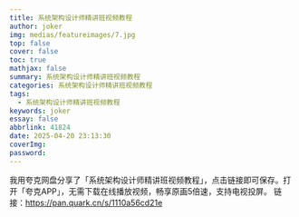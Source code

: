 ```yaml
---
title: 系统架构设计师精讲班视频教程
author: joker
img: medias/featureimages/7.jpg
top: false
cover: false
toc: true
mathjax: false
summary: 系统架构设计师精讲班视频教程
categories: 系统架构设计师精讲班视频教程
tags:
  - 系统架构设计师精讲班视频教程
keywords: joker
essay: false
abbrlink: 41824
date: 2025-04-20 23:13:30
coverImg:
password:
---
```


我用夸克网盘分享了「系统架构设计师精讲班视频教程」，点击链接即可保存。打开「夸克APP」，无需下载在线播放视频，畅享原画5倍速，支持电视投屏。
链接：https://pan.quark.cn/s/1110a56cd21e
